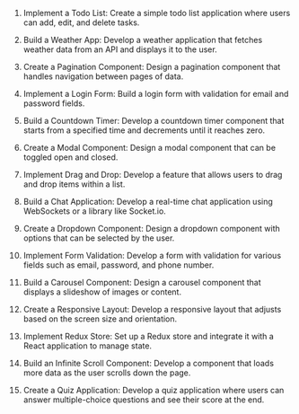1. Implement a Todo List: Create a simple todo list application where users can add, edit, and delete tasks.

2. Build a Weather App: Develop a weather application that fetches weather data from an API and displays it to the user.

3. Create a Pagination Component: Design a pagination component that handles navigation between pages of data.

4. Implement a Login Form: Build a login form with validation for email and password fields.

5. Build a Countdown Timer: Develop a countdown timer component that starts from a specified time and decrements until it reaches zero.

6. Create a Modal Component: Design a modal component that can be toggled open and closed.

7. Implement Drag and Drop: Develop a feature that allows users to drag and drop items within a list.

8. Build a Chat Application: Develop a real-time chat application using WebSockets or a library like Socket.io.

9. Create a Dropdown Component: Design a dropdown component with options that can be selected by the user.

10. Implement Form Validation: Develop a form with validation for various fields such as email, password, and phone number.

11. Build a Carousel Component: Design a carousel component that displays a slideshow of images or content.

12. Create a Responsive Layout: Develop a responsive layout that adjusts based on the screen size and orientation.

13. Implement Redux Store: Set up a Redux store and integrate it with a React application to manage state.

14. Build an Infinite Scroll Component: Develop a component that loads more data as the user scrolls down the page.

15. Create a Quiz Application: Develop a quiz application where users can answer multiple-choice questions and see their score at the end.
